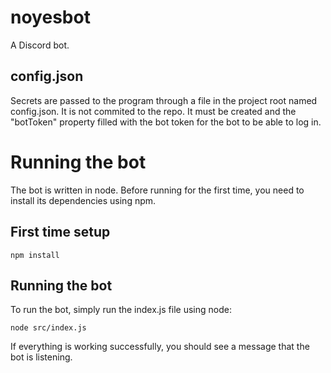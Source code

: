 # noyesbot

A Discord bot.

## config.json

Secrets are passed to the program through a file in the project root named
config.json. It is not commited to the repo. It must be created and the
"botToken" property filled with the bot token for the bot to be able to log in.

# Running the bot

The bot is written in node. Before running for the first time, you need to
install its dependencies using npm.

## First time setup

```
npm install
```

## Running the bot

To run the bot, simply run the index.js file using node:

```
node src/index.js
```

If everything is working successfully, you should see a message that the bot is
listening.
